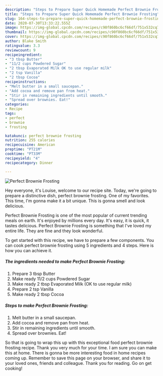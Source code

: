 ```yaml
---
description: "Steps to Prepare Super Quick Homemade Perfect Brownie Frosting"
title: "Steps to Prepare Super Quick Homemade Perfect Brownie Frosting"
slug: 164-steps-to-prepare-super-quick-homemade-perfect-brownie-frosting
date: 2020-07-30T13:33:22.555Z
image: https://img-global.cpcdn.com/recipes/c90f860bc6cf66df/751x532cq70/perfect-brownie-frosting-recipe-main-photo.jpg
thumbnail: https://img-global.cpcdn.com/recipes/c90f860bc6cf66df/751x532cq70/perfect-brownie-frosting-recipe-main-photo.jpg
cover: https://img-global.cpcdn.com/recipes/c90f860bc6cf66df/751x532cq70/perfect-brownie-frosting-recipe-main-photo.jpg
author: Blake Smith
ratingvalue: 3.3
reviewcount: 9
recipeingredient:
- "3 tbsp Butter"
- "11/2 cups Powdered Sugar"
- "2 tbsp Evaporated Milk OK to use regular milk"
- "2 tsp Vanilla"
- "2 tbsp Cocoa"
recipeinstructions:
- "Melt butter in a small saucepan."
- "Add cocoa and remove pan from heat."
- "Stir in remaining ingredients until smooth."
- "Spread over brownies. Eat!"
categories:
- Recipe
tags:
- perfect
- brownie
- frosting

katakunci: perfect brownie frosting 
nutrition: 255 calories
recipecuisine: American
preptime: "PT21M"
cooktime: "PT33M"
recipeyield: "4"
recipecategory: Dinner

---
```



![Perfect Brownie Frosting](https://img-global.cpcdn.com/recipes/c90f860bc6cf66df/751x532cq70/perfect-brownie-frosting-recipe-main-photo.jpg)

Hey everyone, it's Louise, welcome to our recipe site. Today, we're going to prepare a distinctive dish, perfect brownie frosting. One of my favorites. This time, I'm gonna make it a bit unique. This is gonna smell and look delicious.

Perfect Brownie Frosting is one of the most popular of current trending meals on earth. It's enjoyed by millions every day. It's easy, it is quick, it tastes delicious. Perfect Brownie Frosting is something that I've loved my entire life. They are fine and they look wonderful.




To get started with this recipe, we have to prepare a few components. You can cook perfect brownie frosting using 5 ingredients and 4 steps. Here is how you can achieve it.

<!--inarticleads1-->

##### The ingredients needed to make Perfect Brownie Frosting:

1. Prepare 3 tbsp Butter
1. Make ready 11/2 cups Powdered Sugar
1. Make ready 2 tbsp Evaporated Milk (OK to use regular milk)
1. Prepare 2 tsp Vanilla
1. Make ready 2 tbsp Cocoa




<!--inarticleads2-->

##### Steps to make Perfect Brownie Frosting:

1. Melt butter in a small saucepan.
1. Add cocoa and remove pan from heat.
1. Stir in remaining ingredients until smooth.
1. Spread over brownies. Eat!




So that is going to wrap this up with this exceptional food perfect brownie frosting recipe. Thank you very much for your time. I am sure you can make this at home. There is gonna be more interesting food in home recipes coming up. Remember to save this page on your browser, and share it to your loved ones, friends and colleague. Thank you for reading. Go on get cooking!
